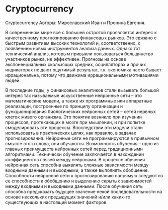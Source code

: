 # Cryptocurrency
Cryptocurrency
Авторы: Мирославский Иван и Пронина Евгения.

В современном мире всё с большей остротой проявляется интерес к качественному прогнозированию финансовых рынков. Это связано с быстрым развитием высоких технологий и, соответственно, с появлением новых инструментов анализа данных. Однако тот технический анализ, которым привыкли пользоваться большинство участников рынка, не эффективен. Прогнозы на основе экспоненциальных скользящих средних, осцилляторах и прочих индикаторах не дают ощутимый результат, т.к. экономика часто бывает иррациональна, потому что движима иррациональными мотивациями людей.

В последние годы, у финансовых аналитиков стали вызывать большой интерес так называемые искусственные нейронные сети – это математические модели, а также их программные или аппаратные реализации, построенные по принципу организации и функционирования биологических нейронных сетей – сетей нервных клеток живого организма. Это понятие возникло при изучении процессов, протекающих в мозге при мышлении, и при попытке смоделировать эти процессы. Впоследствии эти модели стали использовать в практических целях, как правило, в задачах прогнозирования. Нейронные сети не программируются в привычном смысле этого слова, они обучаются. Возможность обучения – одно из главных преимуществ нейронных сетей перед традиционными алгоритмами. Технически обучение заключается в нахождении коэффициентов связей между нейронами. В процессе обучения нейронная сеть способна выявлять сложные зависимости между входными данными и выходными, а также выполнять обобщение. Способности нейронной сети к прогнозированию напрямую следуют из ее способности к обобщению и выделению скрытых зависимостей между входными и выходными данными. После обучения сеть способна предсказать будущее значение некой последовательности на основе нескольких предыдущих значений и/или каких-то существующих в настоящий момент факторов.

